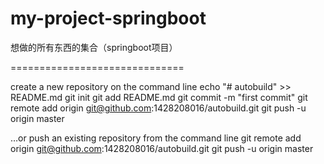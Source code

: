 # my-project-springboot
想做的所有东西的集合（springboot项目）

==============================

create a new repository on the command line
echo "# autobuild" >> README.md
git init
git add README.md
git commit -m "first commit"
git remote add origin git@github.com:1428208016/autobuild.git
git push -u origin master

…or push an existing repository from the command line
git remote add origin git@github.com:1428208016/autobuild.git
git push -u origin master

